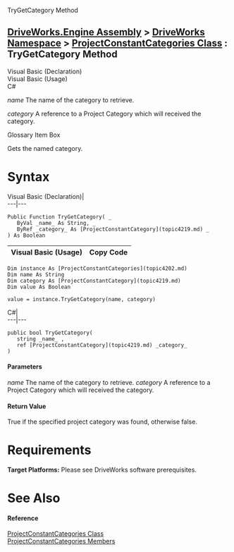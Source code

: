 TryGetCategory Method   
  
[DriveWorks.Engine Assembly](topic2156.md) > [DriveWorks Namespace](topic2159.md) > [ProjectConstantCategories Class](topic4202.md) : TryGetCategory Method  
---  
  
Visual Basic (Declaration)    
Visual Basic (Usage)    
C# 

_name_
    The name of the category to retrieve.

_category_
    A reference to a Project Category which will received the category.

Glossary Item Box

Gets the named category. 

# Syntax

Visual Basic (Declaration)|   
---|---  
      
    
    Public Function TryGetCategory( _
       ByVal _name_ As String, _
       ByRef _category_ As [ProjectConstantCategory](topic4219.md) _
    ) As Boolean  
  
Visual Basic (Usage)| Copy Code  
---|---  
      
    
    Dim instance As [ProjectConstantCategories](topic4202.md)
    Dim name As String
    Dim category As [ProjectConstantCategory](topic4219.md)
    Dim value As Boolean
     
    value = instance.TryGetCategory(name, category)  
  
C#|   
---|---  
      
    
    public bool TryGetCategory( 
       string _name_ ,
       ref [ProjectConstantCategory](topic4219.md) _category_
    )  
  
#### Parameters

 _name_
    The name of the category to retrieve.
_category_
    A reference to a Project Category which will received the category.

#### Return Value

True if the specified project category was found, otherwise false.

# Requirements

**Target Platforms:** Please see DriveWorks software prerequisites.

# See Also

#### Reference

[ProjectConstantCategories Class](topic4202.md)   
[ProjectConstantCategories Members](topic4203.md)


